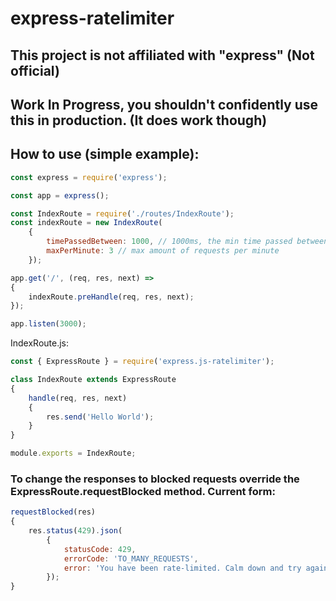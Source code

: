 # express-ratelimiter

## This project is not affiliated with "express" (Not official)
## Work In Progress, you shouldn't confidently use this in production. (It does work though)

## How to use (simple example):

```javascript
const express = require('express');

const app = express();

const IndexRoute = require('./routes/IndexRoute');
const indexRoute = new IndexRoute(
    {
        timePassedBetween: 1000, // 1000ms, the min time passed between two requests
        maxPerMinute: 3 // max amount of requests per minute
    });

app.get('/', (req, res, next) =>
{
    indexRoute.preHandle(req, res, next);
});

app.listen(3000);
```
IndexRoute.js:
```javascript 
const { ExpressRoute } = require('express.js-ratelimiter');

class IndexRoute extends ExpressRoute
{
    handle(req, res, next)
    {
        res.send('Hello World');
    }
}

module.exports = IndexRoute;
```
### To change the responses to blocked requests override the ExpressRoute.requestBlocked method. Current form:
```javascript
requestBlocked(res)
{
    res.status(429).json(
        {
            statusCode: 429,
            errorCode: 'TO_MANY_REQUESTS',
            error: 'You have been rate-limited. Calm down and try again later.'
        });
}
```